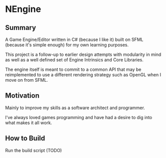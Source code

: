 # NEngine

## Summary
A Game Engine/Editor written in C# (because I like it) built on SFML (because it's simple enough) for my own learning purposes.

This project is a follow-up to earlier design attempts with modularity in mind as well as a well defined set
of Engine Intrinsics and Core Libraries.

The engine itself is meant to commit to a common API that may be reimplemented to use a different rendering
strategy such as OpenGL when I move on from SFML.

## Motivation
Mainly to improve my skills as a software architect and programmer.

I've always loved games programming and have had a desire to dig into what makes it all work.

## How to Build
Run the build script (TODO)